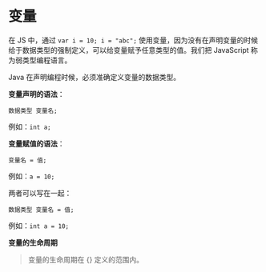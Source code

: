# 变量

在 JS 中，通过 `var i = 10; i = "abc";` 使用变量，因为没有在声明变量的时候给于数据类型的强制定义，可以给变量赋予任意类型的值。我们把 JavaScript 称为弱类型编程语言。

Java 在声明编程时候，必须准确定义变量的数据类型。

**变量声明的语法**：

`数据类型 变量名;`

例如：`int a;`

**变量赋值的语法**：

`变量名 = 值;`

例如：`a = 10;`

两者可以写在一起：

`数据类型 变量名 = 值;`

例如：`int a = 10;`

**变量的生命周期**

> 变量的生命周期在 {} 定义的范围内。



